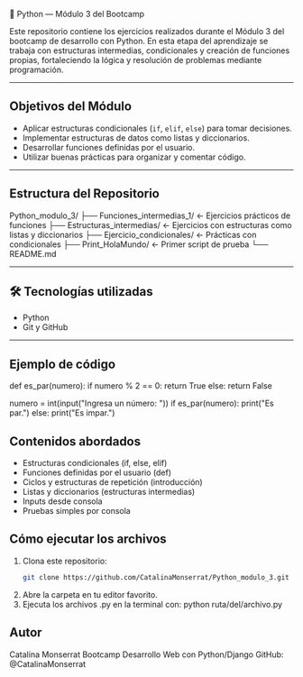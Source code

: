 🐍 Python — Módulo 3 del Bootcamp

Este repositorio contiene los ejercicios realizados durante el Módulo 3 del bootcamp de desarrollo con Python. En esta etapa del aprendizaje se trabaja con estructuras intermedias, condicionales y creación de funciones propias, fortaleciendo la lógica y resolución de problemas mediante programación.

---

## Objetivos del Módulo
- Aplicar estructuras condicionales (`if`, `elif`, `else`) para tomar decisiones.
- Implementar estructuras de datos como listas y diccionarios.
- Desarrollar funciones definidas por el usuario.
- Utilizar buenas prácticas para organizar y comentar código.

---

## Estructura del Repositorio

Python_modulo_3/
├── Funciones_intermedias_1/ ← Ejercicios prácticos de funciones
├── Estructuras_intermedias/ ← Ejercicios con estructuras como listas y diccionarios
├── Ejercicio_condicionales/ ← Prácticas con condicionales
├── Print_HolaMundo/ ← Primer script de prueba
└── README.md

---

## 🛠 Tecnologías utilizadas
- Python
- Git y GitHub

---

## Ejemplo de código

def es_par(numero):
    if numero % 2 == 0:
        return True
    else:
        return False

numero = int(input("Ingresa un número: "))
if es_par(numero):
    print("Es par.")
else:
    print("Es impar.")

## Contenidos abordados
- Estructuras condicionales (if, else, elif)
- Funciones definidas por el usuario (def)
- Ciclos y estructuras de repetición (introducción)
- Listas y diccionarios (estructuras intermedias)
- Inputs desde consola
- Pruebas simples por consola


## Cómo ejecutar los archivos
1. Clona este repositorio:
   ```bash
   git clone https://github.com/CatalinaMonserrat/Python_modulo_3.git
2. Abre la carpeta en tu editor favorito.
3. Ejecuta los archivos .py en la terminal con: python ruta/del/archivo.py

## Autor
Catalina Monserrat
Bootcamp Desarrollo Web con Python/Django
GitHub: @CatalinaMonserrat
